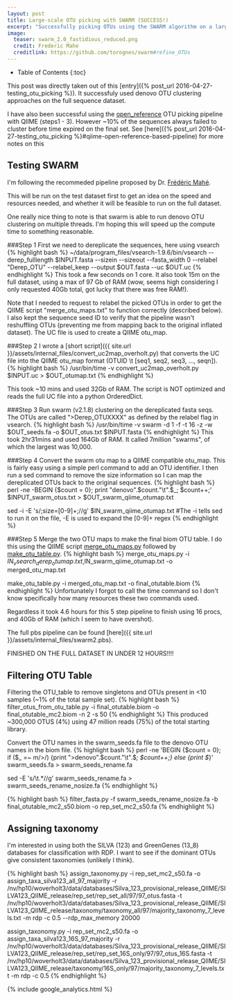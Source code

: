 ```yaml
---
layout: post
title: Large-scale OTU picking with SWARM (SUCCESS!)
excerpt: "Successfully picking OTUs using the SWARM algorithm on a large diverse set of 16S amplicons."
image:
  teaser: swarm_2.0_fastidious_reduced.png
  credit: Frederic Mahe
  creditlink: https://github.com/torognes/swarm#refine_OTUs
---
```

* Table of Contents
{:toc}

This post was directly taken out of this [entry]({% post_url 2016-04-27-testing_otu_picking %}). It successfuly used denovo OTU clustering approaches on the full sequence dataset.

I have also been successful using the [open_reference](http://qiime.org/scripts/pick_open_reference_otus.html) OTU picking pipeline with QIIME (steps1 - 3). However ~10% of the sequences always failed to cluster before time expired on the final set. See [here]({% post_url 2016-04-27-testing_otu_picking %}#qiime-open-reference-based-pipeline) for more notes on this

## Testing SWARM

I'm following the recommeded pipeline proposed by Dr. [Frédéric Mahé](https://github.com/frederic-mahe/swarm/wiki/Fred's-metabarcoding-pipeline). 

This will be run on the test dataset first to get an idea on the speed and resources needed, and whether it will be feasible to run on the full dataset.

One really nice thing to note is that swarm is able to run denovo OTU clustering on multiple threads. I'm hoping this will speed up the compute time to something reasonable.

###Step 1
First we need to dereplicate the sequences, here using vsearch
{% highlight bash %}
~/data/program_files/vsearch-1.9.6/bin/vsearch --derep_fulllength $INPUT.fasta --sizein --sizeout --fasta_width 0 --relabel "Derep_OTU" --relabel_keep --output $OUT.fasta --uc $OUT.uc
{% endhighlight %}
This took a few seconds on 1 core. It also took 15m on the full dataset, using a max of 97 Gb of RAM (wow, seems high considering I only requested 40Gb total, got lucky that there was free RAM!).

Note that I needed to request to relabel the picked OTUs in order to get the QIIME script "merge_otu_maps.txt" to function correctly (described below). I also kept the sequence seed ID to verify that the pipeline wasn't reshuffling OTUs (preventing me from mapping back to the original inflated dataset). The UC file is used to create a QIIME otu_map.

###Step 2
I wrote a [short script]({{ site.url }}/assets/internal_files/convert_uc2map_overholt.py) that converts the UC file into the QIIME otu_map format (OTUID \t [seq1, seq2, seq3, ..., seqn]).
{% highlight bash %}
/usr/bin/time -v convert_uc2map_overholt.py $INPUT.uc > $OUT_otumap.txt
{% endhighlight %}

This took ~10 mins and used 32Gb of RAM. The script is NOT optimized and reads the full UC file into a python OrderedDict.

###Step 3
Run swarm (v2.1.8) clustering on the dereplicated fasta seqs. The OTUs are called ">Derep_OTUXXXX" as defined by the relabel flag in vsearch.
{% highlight bash %}
/usr/bin/time -v swarm -d 1 -f -t 16 -z -w $OUT_seeds.fa -o $OUT_otus.txt $INPUT.fasta
{% endhighlight %}
This took 2hr31mins and used 164Gb of RAM.
It called 7million "swarms", of which the largest was 10,000.

###Step 4
Convert the swarm otu map to a QIIME compatible otu_map. This is fairly
easy using a simple perl command to add an OTU identifier. I then run a sed
command to remove the size information so I can map the dereplicated OTUs
back to the original sequences. 
{% highlight bash %}
perl -ne -BEGIN {$count = 0}; print "denovo".$count."\t".$_; $count++;' $INPUT_swarm_otus.txt > $OUT_swarm_qiime_otumap.txt

sed -i -E 's/;size=[0-9]+;//g' $IN_swarm_qiime_otumap.txt
#The -i tells sed to run it on the file, -E is used to expand the [0-9]+ regex
{% endhighlight %}

###Step 5
Merge the two OTU maps to make the final biom OTU table.
I do this using the QIIME script [merge_otu_maps.py](http://qiime.org/scripts/merge_otu_maps.html) followed by [make_otu_table.py](http://qiime.org/scripts/make_otu_table.html).
{% highlight bash %}
merge_otu_maps.py -i $IN_vsearch_derep_otumap.txt,$IN_swarm_qiime_otumap.txt -o merged_otu_map.txt

make_otu_table.py -i merged_otu_map.txt -o final_otutable.biom
{% endhighlight %}
Unfortunately I forgot to call the time command so I don't know specifically how many resources these two commands used.

Regardless it took 4.6 hours for this 5 step pipeline to finish using 16 procs, and 40Gb of RAM (which I seem to have overshot). 

The full pbs pipeline can be found [here]({{ site.url }}/assets/internal_files/swarm2.pbs).

FINISHED ON THE FULL DATASET IN UNDER 12 HOURS!!!!

## Filtering OTU Table
Filtering the OTU_table to remove singletons and OTUs present in <10 samples (~1% of the total sample set).
{% highlight bash %}
filter_otus_from_otu_table.py -i final_otutable.biom -o final_otutable_mc2.biom -n 2 -s 50
{% endhighlight %}
This produced ~300,000 OTUS (4%) using 47 million reads (75%) of the total starting library.

Convert the OTU names in the swarm_seeds.fa file to the denovo OTU names in the biom file.
{% highlight bash %}
perl -ne 'BEGIN {$count = 0}; if ($_ =~ m/>/) {print ">denovo".$count."\t".$_; $count++;} else {print $_}' swarm_seeds.fa > swarm_seeds_rename.fa

sed -E 's/\t.*//g' swarm_seeds_rename.fa > swarm_seeds_rename_nosize.fa
{% endhighlight %}

{% highlight bash %}
filter_fasta.py -f swarm_seeds_rename_nosize.fa -b final_otutable_mc2_s50.biom -o rep_set_mc2_s50.fa
{% endhighlight %}

## Assigning taxonomy
I'm interested in using both the SILVA (123) and GreenGenes (13_8) databases for classification with RDP. I want to see if the dominant OTUs give consistent taxonomies (unlikely I think). 

{% highlight bash %}
assign_taxonomy.py -i rep_set_mc2_s50.fa -o assign_taxa_silva123_all_97_majority -r /nv/hp10/woverholt3/data/databases/Silva_123_provisional_release_QIIME/SILVA123_QIIME_release/rep_set/rep_set_all/97/97_otus.fasta -t /nv/hp10/woverholt3/data/databases/Silva_123_provisional_release_QIIME/SILVA123_QIIME_release/taxonomy/taxonomy_all/97/majority_taxonomy_7_levels.txt -m rdp -c 0.5 --rdp_max_memory 20000

assign_taxonomy.py -i rep_set_mc2_s50.fa -o assign_taxa_silva123_16S_97_majority -r /nv/hp10/woverholt3/data/databases/Silva_123_provisional_release_QIIME/SILVA123_QIIME_release/rep_set/rep_set_16S_only/97/97_otus_16S.fasta -t /nv/hp10/woverholt3/data/databases/Silva_123_provisional_release_QIIME/SILVA123_QIIME_release/taxonomy/16S_only/97/majority_taxonomy_7_levels.txt -m rdp -c 0.5
{% endhighlight %}


{% include google_analytics.html %}

